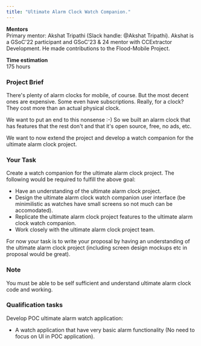 ```yaml
---
title: "Ultimate Alarm Clock Watch Companion."
---
```


**Mentors**  
Primary mentor: Akshat Tripathi (Slack handle: @Akshat Tripathi). Akshat is a GSoC'22 participant and GSoC'23 & 24 mentor with CCExtractor Development. He made contributions to the Flood-Mobile Project.  


**Time estimation**  
175 hours 

### Project Brief
There's plenty of alarm clocks for mobile, of course. But the most decent ones are expensive. Some even have subscriptions. Really, for a clock? They cost more than an actual physical clock.

We want to put an end to this nonsense :-) So we built an alarm clock that has features that the rest don't and that it's open source, free, no ads, etc.

We want to now extend the project and develop a watch companion for the ultimate alarm clock project.

### Your Task
Create a watch companion for the ultimate alarm clock project.
The following would be required to fulfill the above goal:
- Have an understanding of the ultimate alarm clock project.
- Design the ultimate alarm clock watch companion user interface (be minimilistic as watches have small screens so not much can be accomodated).
- Replicate the ultimate alarm clock project features to the ultimate alarm clock watch companion.
- Work closely with the ultimate alarm clock project team.

For now your task is to write your proposal by having an understanding of the ultimate alarm clock project (including screen design mockups etc in proposal would be great).

### Note

You must be able to be self sufficient and understand ultimate alarm clock code and working.

### Qualification tasks

Develop POC ultimate alarm watch application:
- A watch application that have very basic alarm functionality (No need to focus on UI in POC application).


